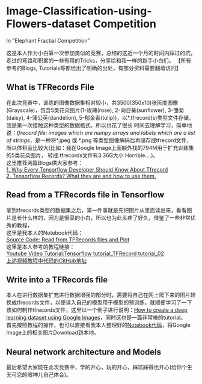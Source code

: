 # Image-Classification-using-Flowers-dataset Competition
In “Elephant Fractial Competition”

这是本人作为小白第一次参加类似的竞赛，总结的这近一个月的时间内踩过的坑，走过的弯路和积累的一些有用的Tricks，分享给和我一样的新手小白们。
【所有参考的Blogs, Tutorials等都给出了明确的出处，有部分资料需要翻墙访问】  


## What is TFRecords File
在此次竞赛中，训练的图像数据集相对较小，共3500(350x10)张灰度图像(Grayscale)，包含5类花朵图片(1-玫瑰(rose), 2-向日葵(sunflower), 
3-雏菊(daisy), 4-蒲公英(dandelion), 5-郁金香(tulip))，以*.tfrecord(s)类型文件存储。我是第一次接触这种类型的数据格式，所以也花了很长
时间去理解学习，简单地说：*tfrecord file: images which are numpy arrays and labels which are a list of strings*，是一种将\*.jpeg 
或 \*.png 等类型图像解码后再储存成tfrecord文件，所以体积会比较大(比如：我在Google Image上面额外找的794M用于扩充训练集的5类花朵图片，
转成.tfrecords文件有3.36G大小 Horrible....)。  
这里推荐两篇Blogs供大家参考：  
[1. Why Every Tensorflow Developer Should Know About Tfrecord](https://www.skcript.com/svr/why-every-tensorflow-developer-should-know-about-tfrecord/)  
[2. Tensorflow Records? What they are and how to use them.](https://medium.com/mostly-ai/tensorflow-records-what-they-are-and-how-to-use-them-c46bc4bbb564)  

## Read from a TFRecords file in Tensorflow
拿到tfrecords类型的数据集之后，第一件事就是先把图片从里面读出来，看看图片是长什么样的，因为是很菜的小白，所以也为此头疼了好久，借鉴了一些非常优秀的教程，  
这里是我本人的Notebook代码：  
[Source Code: Read from TFRecords files and Plot](https://github.com/Huixxi/Image-Classification-using-Flowers-dataset/blob/master/bin/read_from_tfrecords_files_and_plot.ipynb)  
这里是本人参考的教程链接：  
[Youtube Video Tutorial:Tensorflow tutorial_TFRecord tutorial_02](https://www.youtube.com/watch?v=jbLi8JHgl28&list=LLUMZo4j7Z8dYMlWWpASiyIA&t=11s&index=21)    
[上述视频教程中代码的GitHub地址](https://github.com/kevin28520/My-TensorFlow-tutorials/blob/master/03%20TFRecord/notMNIST_input.py)   

## Write into a TFRecords file
本人在进行数据集扩充进行数据增强的部分时，需要将自己在网上爬下来的图片转换成tfrecords文件，以便读入自己的模型用于模型的预训练，就顺便学习了一下该如何制作tfrecords文件，这里以一个例子进行说明：[How to create a deep learning dataset using Google Images](https://www.pyimagesearch.com/2017/12/04/how-to-create-a-deep-learning-dataset-using-google-images/)，同时这也是一篇非常棒的tutorial。  
首先按照教程的操作，也可以直接看我本人整理好的[Notebook代码](https://github.com/Huixxi/Image-Classification-using-Flowers-dataset/blob/master/bin/create_a_deep-learning_dataset_using_google-images.ipynb)，将Google Image上的相关图片Download到本地。




## Neural network architecture and Models



最后希望大家能在此次竞赛中，学的开心，玩的开心，踩坑踩得也开心(给你个生无可恋的眼神儿自己体会)。
